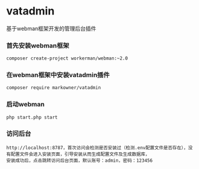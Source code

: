 # vatadmin
基于webman框架开发的管理后台插件

### 首先安装webman框架
```bash
composer create-project workerman/webman:~2.0
```
### 在webman框架中安装vatadmin插件
```bash
composer require markowner/vatadmin
```

### 启动webman
```bash
php start.php start
```
### 访问后台
```
http://localhost:8787，首次访问会检测是否安装过（检测.env配置文件是否存在），没有配置文件会进入安装页面，引导安装从而生成配置文件及生成数据库，
安装成功后，点击跳转访问后台页面，默认账号：admin，密码：123456
```
